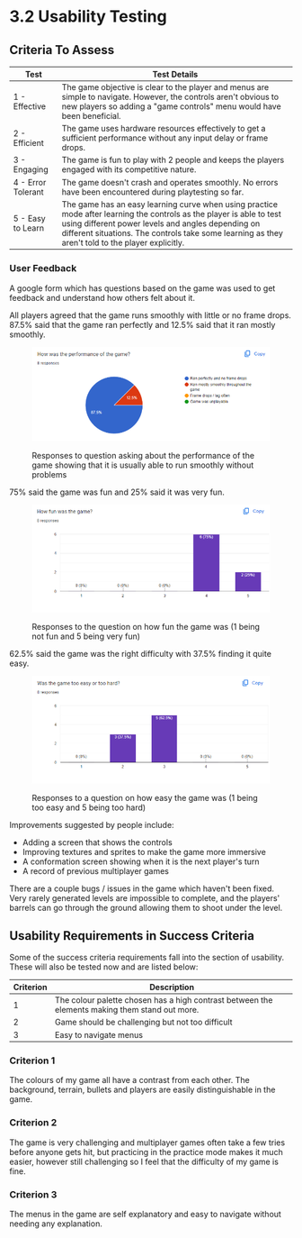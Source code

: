 # 3.2 Usability Testing

## Criteria To Assess

| Test               | Test Details                                                                                                                                                                                                                                                                       |
| ------------------ | ---------------------------------------------------------------------------------------------------------------------------------------------------------------------------------------------------------------------------------------------------------------------------------- |
| 1 - Effective      | The game objective is clear to the player and menus are simple to navigate. However, the controls aren't obvious to new players so adding a "game controls" menu would have been beneficial.                                                                                       |
| 2 - Efficient      | The game uses hardware resources effectively to get a sufficient performance without any input delay or frame drops.                                                                                                                                                               |
| 3 - Engaging       | The game is fun to play with 2 people and keeps the players engaged with its competitive nature.                                                                                                                                                                                   |
| 4 - Error Tolerant | The game doesn't crash and operates smoothly. No errors have been encountered during playtesting so far.                                                                                                                                                                           |
| 5 - Easy to Learn  | The game has an easy learning curve when using practice mode after learning the controls as the player is able to test using different power levels and angles depending on different situations. The controls take some learning as they aren't told to the player explicitly.    |

### User Feedback

A google form which has questions based on the game was used to get feedback and understand how others felt about it.&#x20;

All players agreed that the game runs smoothly with little or no frame drops. 87.5% said that the game ran perfectly and 12.5% said that it ran mostly smoothly.

<figure><img src="../.gitbook/assets/image (11).png" alt=""><figcaption><p>Responses to question asking about the performance of the game showing that it is usually able to run smoothly without problems</p></figcaption></figure>

75% said the game was fun and 25% said it was very fun.

<figure><img src="../.gitbook/assets/image (12).png" alt=""><figcaption><p>Responses to the question on how fun the game was (1 being not fun and 5 being very fun)</p></figcaption></figure>

62.5% said the game was the right difficulty with 37.5% finding it quite easy.

<figure><img src="../.gitbook/assets/image (13).png" alt=""><figcaption><p>Responses to a question on how easy the game was (1 being too easy and 5 being too hard)</p></figcaption></figure>

Improvements suggested by people include:

* Adding a screen that shows the controls
* Improving textures and sprites to make the game more immersive
* A conformation screen showing when it is the next player's turn
* A record of previous multiplayer games&#x20;

There are a couple bugs / issues in the game which haven't been fixed. Very rarely generated levels are impossible to complete, and the players' barrels can go through the ground allowing them to shoot under the level.

## Usability Requirements in Success Criteria

Some of the success criteria requirements fall into the section of usability. These will also be tested now and are listed below:

| Criterion | Description                                                                                     |
| --------- | ----------------------------------------------------------------------------------------------- |
| 1         | The colour palette chosen has a high contrast between the elements making them stand out more.  |
| 2         | Game should be challenging but not too difficult                                                |
| 3         | Easy to navigate menus                                                                          |

### Criterion 1

The colours of my game all have a contrast from each other. The background, terrain, bullets and players are easily distinguishable in the game.

### Criterion 2

The game is very challenging and multiplayer games often take a few tries before anyone gets hit, but practicing in the practice mode makes it much easier, however still challenging so I feel that the difficulty of my game is fine.

### Criterion 3

The menus in the game are self explanatory and easy to navigate without needing any explanation.

